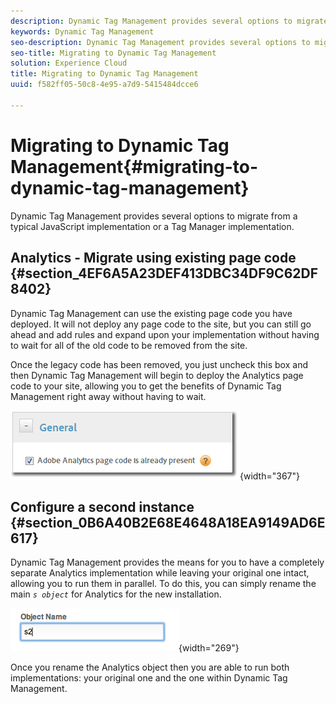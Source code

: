 ```yaml
---
description: Dynamic Tag Management provides several options to migrate from a typical JavaScript implementation or a Tag Manager implementation.
keywords: Dynamic Tag Management
seo-description: Dynamic Tag Management provides several options to migrate from a typical JavaScript implementation or a Tag Manager implementation.
seo-title: Migrating to Dynamic Tag Management
solution: Experience Cloud
title: Migrating to Dynamic Tag Management
uuid: f582ff05-50c8-4e95-a7d9-5415484dcce6

---
```


# Migrating to Dynamic Tag Management{#migrating-to-dynamic-tag-management}

Dynamic Tag Management provides several options to migrate from a typical JavaScript implementation or a Tag Manager implementation.

## Analytics - Migrate using existing page code {#section_4EF6A5A23DEF413DBC34DF9C62DF8402}

Dynamic Tag Management can use the existing page code you have deployed. It will not deploy any page code to the site, but you can still go ahead and add rules and expand upon your implementation without having to wait for all of the old code to be removed from the site.

Once the legacy code has been removed, you just uncheck this box and then Dynamic Tag Management will begin to deploy the Analytics page code to your site, allowing you to get the benefits of Dynamic Tag Management right away without having to wait.

![](assets/existing_s_code.png){width="367"}

## Configure a second instance {#section_0B6A40B2E68E4648A18EA9149AD6E617}

Dynamic Tag Management provides the means for you to have a completely separate Analytics implementation while leaving your original one intact, allowing you to run them in parallel. To do this, you can simply rename the main *`s object`* for Analytics for the new installation.

![](assets/dual-instances.png){width="269"}

Once you rename the Analytics object then you are able to run both implementations: your original one and the one within Dynamic Tag Management. 
